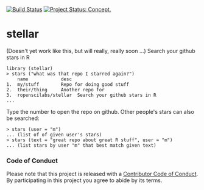 [![Build Status](https://travis-ci.org/ropenscilabs/stellar.svg)](https://travis-ci.org/ropenscilabs/stellar) [![Project Status: Concept.](http://www.repostatus.org/badges/latest/concept.svg)](http://www.repostatus.org/#concept)

# stellar

(Doesn't yet work like this, but will really, really soon ...) Search your
github stars in R
```
library (stellar)
> stars ("what was that repo I starred again?")
    name            desc
1.  my/stuff        Repo for doing good stuff
2.  their/thing     Another repo for 
3.  ropenscilabs/stellar  Search your github stars in R
...
```
Type the number to open the repo on github. Other people's stars can also be
searched:
```
> stars (user = "m")
... (list of of given user's stars)
> stars (text = "great repo about great R stuff", user = "m")
... (list stars by user "m" that best match given text)
```

### Code of Conduct

Please note that this project is released with a [Contributor Code of
Conduct](CONDUCT.md).  By participating in this project you agree to abide by
its terms.

